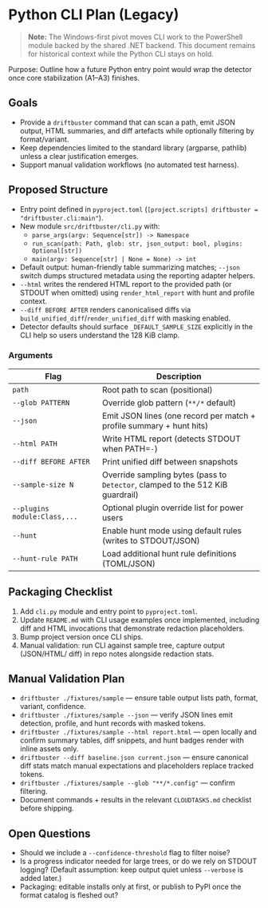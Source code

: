 # Python CLI Plan (Legacy)

> **Note:** The Windows-first pivot moves CLI work to the PowerShell module
> backed by the shared .NET backend. This document remains for historical
> context while the Python CLI stays on hold.

Purpose: Outline how a future Python entry point would wrap the detector once
core stabilization (A1–A3) finishes.

## Goals

- Provide a `driftbuster` command that can scan a path, emit JSON output, HTML
  summaries, and diff artefacts while optionally filtering by format/variant.
- Keep dependencies limited to the standard library (argparse, pathlib)
  unless a clear justification emerges.
- Support manual validation workflows (no automated test harness).

## Proposed Structure

- Entry point defined in `pyproject.toml` (`[project.scripts] driftbuster =
  "driftbuster.cli:main"`).
- New module `src/driftbuster/cli.py` with:
  - `parse_args(argv: Sequence[str]) -> Namespace`
  - `run_scan(path: Path, glob: str, json_output: bool, plugins: Optional[str])`
  - `main(argv: Sequence[str] | None = None) -> int`
- Default output: human-friendly table summarizing matches; `--json`
  switch dumps structured metadata using the reporting adapter helpers.
- `--html` writes the rendered HTML report to the provided path (or STDOUT when
  omitted) using `render_html_report` with hunt and profile context.
- `--diff BEFORE AFTER` renders canonicalised diffs via
  `build_unified_diff`/`render_unified_diff` with masking enabled.
- Detector defaults should surface `_DEFAULT_SAMPLE_SIZE` explicitly in the CLI
  help so users understand the 128 KiB clamp.

### Arguments

| Flag | Description |
|------|-------------|
| `path` | Root path to scan (positional) |
| `--glob PATTERN` | Override glob pattern (`**/*` default) |
| `--json` | Emit JSON lines (one record per match + profile summary + hunt hits) |
| `--html PATH` | Write HTML report (detects STDOUT when PATH=`-`) |
| `--diff BEFORE AFTER` | Print unified diff between snapshots |
| `--sample-size N` | Override sampling bytes (pass to `Detector`, clamped to the 512 KiB guardrail) |
| `--plugins module:Class,...` | Optional plugin override list for power users |
| `--hunt` | Enable hunt mode using default rules (writes to STDOUT/JSON) |
| `--hunt-rule PATH` | Load additional hunt rule definitions (TOML/JSON) |

## Packaging Checklist

1. Add `cli.py` module and entry point to `pyproject.toml`.
2. Update `README.md` with CLI usage examples once implemented, including diff
   and HTML invocations that demonstrate redaction placeholders.
3. Bump project version once CLI ships.
4. Manual validation: run CLI against sample tree, capture output (JSON/HTML/
   diff) in repo notes alongside redaction stats.

## Manual Validation Plan

- `driftbuster ./fixtures/sample` — ensure table output lists path, format,
  variant, confidence.
- `driftbuster ./fixtures/sample --json` — verify JSON lines emit detection,
  profile, and hunt records with masked tokens.
- `driftbuster ./fixtures/sample --html report.html` — open locally and confirm
  summary tables, diff snippets, and hunt badges render with inline assets only.
- `driftbuster --diff baseline.json current.json` — ensure canonical diff stats
  match manual expectations and placeholders replace tracked tokens.
- `driftbuster ./fixtures/sample --glob "**/*.config"` — confirm filtering.
- Document commands + results in the relevant `CLOUDTASKS.md` checklist before
  shipping.

## Open Questions

- Should we include a `--confidence-threshold` flag to filter noise?
- Is a progress indicator needed for large trees, or do we rely on STDOUT
  logging? (Default assumption: keep output quiet unless `--verbose` is added
  later.)
- Packaging: editable installs only at first, or publish to PyPI once the
  format catalog is fleshed out?

